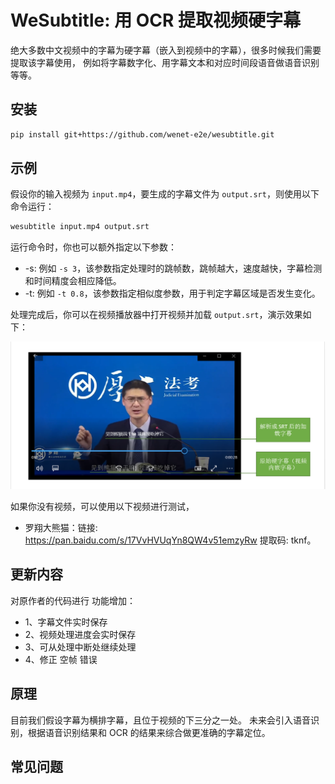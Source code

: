 # WeSubtitle: 用 OCR 提取视频硬字幕

绝大多数中文视频中的字幕为硬字幕（嵌入到视频中的字幕），很多时候我们需要提取该字幕使用，
例如将字幕数字化、用字幕文本和对应时间段语音做语音识别等等。


## 安装

``` sh
pip install git+https://github.com/wenet-e2e/wesubtitle.git
```


## 示例

假设你的输入视频为 `input.mp4`，要生成的字幕文件为 `output.srt`，则使用以下命令运行：

``` sh
wesubtitle input.mp4 output.srt
```

运行命令时，你也可以额外指定以下参数：

* -s: 例如 `-s 3`，该参数指定处理时的跳帧数，跳帧越大，速度越快，字幕检测和时间精度会相应降低。
* -t: 例如 `-t 0.8`，该参数指定相似度参数，用于判定字幕区域是否发生变化。

处理完成后，你可以在视频播放器中打开视频并加载 `output.srt`，演示效果如下：

![示例](img/demo.png)

如果你没有视频，可以使用以下视频进行测试，
* 罗翔大熊猫：链接: https://pan.baidu.com/s/17VvHVUqYn8QW4v51emzyRw 提取码: tknf。

## 更新内容
对原作者的代码进行 功能增加：
* 1、字幕文件实时保存
* 2、视频处理进度会实时保存
* 3、可从处理中断处继续处理
* 4、修正 空帧 错误

## 原理

目前我们假设字幕为横排字幕，且位于视频的下三分之一处。
未来会引入语音识别，根据语音识别结果和 OCR 的结果来综合做更准确的字幕定位。


## 常见问题
